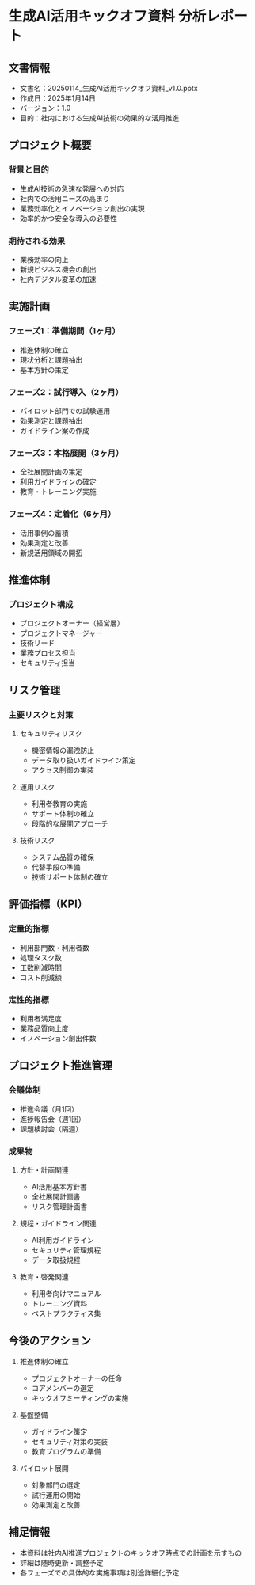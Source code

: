 # 生成AI活用キックオフ資料 分析レポート

## 文書情報
- 文書名：20250114_生成AI活用キックオフ資料_v1.0.pptx
- 作成日：2025年1月14日
- バージョン：1.0
- 目的：社内における生成AI技術の効果的な活用推進

## プロジェクト概要

### 背景と目的
- 生成AI技術の急速な発展への対応
- 社内での活用ニーズの高まり
- 業務効率化とイノベーション創出の実現
- 効率的かつ安全な導入の必要性

### 期待される効果
- 業務効率の向上
- 新規ビジネス機会の創出
- 社内デジタル変革の加速

## 実施計画

### フェーズ1：準備期間（1ヶ月）
- 推進体制の確立
- 現状分析と課題抽出
- 基本方針の策定

### フェーズ2：試行導入（2ヶ月）
- パイロット部門での試験運用
- 効果測定と課題抽出
- ガイドライン案の作成

### フェーズ3：本格展開（3ヶ月）
- 全社展開計画の策定
- 利用ガイドラインの確定
- 教育・トレーニング実施

### フェーズ4：定着化（6ヶ月）
- 活用事例の蓄積
- 効果測定と改善
- 新規活用領域の開拓

## 推進体制
### プロジェクト構成
- プロジェクトオーナー（経営層）
- プロジェクトマネージャー
- 技術リード
- 業務プロセス担当
- セキュリティ担当

## リスク管理

### 主要リスクと対策
1. セキュリティリスク
   - 機密情報の漏洩防止
   - データ取り扱いガイドライン策定
   - アクセス制御の実装

2. 運用リスク
   - 利用者教育の実施
   - サポート体制の確立
   - 段階的な展開アプローチ

3. 技術リスク
   - システム品質の確保
   - 代替手段の準備
   - 技術サポート体制の確立

## 評価指標（KPI）

### 定量的指標
- 利用部門数・利用者数
- 処理タスク数
- 工数削減時間
- コスト削減額

### 定性的指標
- 利用者満足度
- 業務品質向上度
- イノベーション創出件数

## プロジェクト推進管理

### 会議体制
- 推進会議（月1回）
- 進捗報告会（週1回）
- 課題検討会（隔週）

### 成果物
1. 方針・計画関連
   - AI活用基本方針書
   - 全社展開計画書
   - リスク管理計画書

2. 規程・ガイドライン関連
   - AI利用ガイドライン
   - セキュリティ管理規程
   - データ取扱規程

3. 教育・啓発関連
   - 利用者向けマニュアル
   - トレーニング資料
   - ベストプラクティス集

## 今後のアクション
1. 推進体制の確立
   - プロジェクトオーナーの任命
   - コアメンバーの選定
   - キックオフミーティングの実施

2. 基盤整備
   - ガイドライン策定
   - セキュリティ対策の実装
   - 教育プログラムの準備

3. パイロット展開
   - 対象部門の選定
   - 試行運用の開始
   - 効果測定と改善

## 補足情報
- 本資料は社内AI推進プロジェクトのキックオフ時点での計画を示すもの
- 詳細は随時更新・調整予定
- 各フェーズでの具体的な実施事項は別途詳細化予定